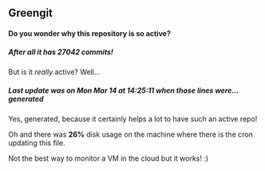 ## Greengit

#### Do you wonder why this repository is so active?

##### After all it has 27042 commits!

But is it *really* active? Well...

##### Last update was on Mon Mar 14 at 14:25:11 when those lines were... generated

Yes, generated, because it certainly helps a lot to have such an active repo!

Oh and there was **26%** disk usage on the machine
where there is the cron updating this file.

Not the best way to monitor a VM in the cloud but it works! :)
